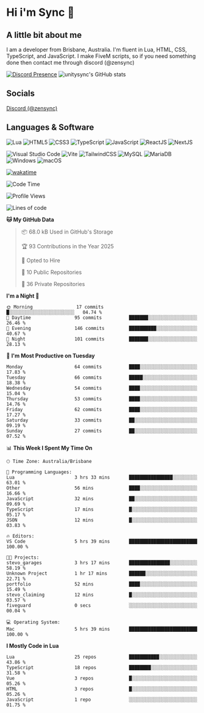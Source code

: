 # Hi i'm Sync 👋

## A little bit about me
I am a developer from Brisbane, Australia. I'm fluent in Lua, HTML, CSS, TypeScript, and JavaScript. I make FiveM scripts, so if you need something done then contact me through discord (@zensync)

[![Discord Presence](https://lanyard.cnrad.dev/api/265742868587479050)](https://discord.com/users/265742868587479050)
![unitysync's GitHub stats](https://github-readme-stats.vercel.app/api?username=unitysync&show_icons=true&theme=ambient_gradient)

## Socials
<p><a href="https://discord.com/users/265742868587479050">Discord (@zensync)</a></p>

## Languages & Software
![Lua](https://img.shields.io/badge/lua-%232C2D72.svg?style=for-the-badge&logo=lua&logoColor=white) ![HTML5](https://img.shields.io/badge/html5-%23E34F26.svg?style=for-the-badge&logo=html5&logoColor=white) ![CSS3](https://img.shields.io/badge/css3-%231572B6.svg?style=for-the-badge&logo=css3&logoColor=white) ![TypeScript](https://img.shields.io/badge/TypeScript-3178C6?logo=typescript&logoColor=fff&style=for-the-badge) ![JavaScript](https://img.shields.io/badge/javascript-%23323330.svg?style=for-the-badge&logo=javascript&logoColor=%23F7DF1E) ![ReactJS](https://shields.io/badge/react-black?logo=react&style=for-the-badge) ![NextJS](https://img.shields.io/badge/next.js-000000?style=for-the-badge&logo=nextdotjs&logoColor=white)

![Visual Studio Code](https://custom-icon-badges.demolab.com/badge/Visual%20Studio%20Code-0078d7.svg?logo=vsc&logoColor=white&style=for-the-badge) ![Vite](https://img.shields.io/badge/Vite-646CFF?style=for-the-badge&logo=Vite&logoColor=white) ![TailwindCSS](https://img.shields.io/badge/tailwindcss-%2338B2AC.svg?style=for-the-badge&logo=tailwind-css&logoColor=white) ![MySQL](https://img.shields.io/badge/MySQL-4479A1?style=for-the-badge&logo=mysql&logoColor=white) ![MariaDB](https://img.shields.io/badge/MariaDB-003545?style=for-the-badge&logo=mariadb&logoColor=white) ![Windows](https://custom-icon-badges.demolab.com/badge/Windows-0078D6?logo=windows11&logoColor=white&style=for-the-badge) ![macOS](https://img.shields.io/badge/macOS-000000?logo=apple&logoColor=F0F0F0&style=for-the-badge)

[![wakatime](https://wakatime.com/badge/user/018c590e-972a-4f9d-bbc0-f77a1b8e8227.svg?style=for-the-badge)](https://wakatime.com/@unitysync)

<!--START_SECTION:waka-->
![Code Time](http://img.shields.io/badge/Code%20Time-365%20hrs%2010%20mins-blue)

![Profile Views](http://img.shields.io/badge/Profile%20Views-7-blue)

![Lines of code](https://img.shields.io/badge/From%20Hello%20World%20I%27ve%20Written-378.0%20thousand%20lines%20of%20code-blue)

**🐱 My GitHub Data** 

> 📦 68.0 kB Used in GitHub's Storage 
 > 
> 🏆 93 Contributions in the Year 2025
 > 
> 💼 Opted to Hire
 > 
> 📜 10 Public Repositories 
 > 
> 🔑 36 Private Repositories 
 > 
**I'm a Night 🦉** 

```text
🌞 Morning                17 commits          █░░░░░░░░░░░░░░░░░░░░░░░░   04.74 % 
🌆 Daytime                95 commits          ███████░░░░░░░░░░░░░░░░░░   26.46 % 
🌃 Evening                146 commits         ██████████░░░░░░░░░░░░░░░   40.67 % 
🌙 Night                  101 commits         ███████░░░░░░░░░░░░░░░░░░   28.13 % 
```
📅 **I'm Most Productive on Tuesday** 

```text
Monday                   64 commits          ████░░░░░░░░░░░░░░░░░░░░░   17.83 % 
Tuesday                  66 commits          █████░░░░░░░░░░░░░░░░░░░░   18.38 % 
Wednesday                54 commits          ████░░░░░░░░░░░░░░░░░░░░░   15.04 % 
Thursday                 53 commits          ████░░░░░░░░░░░░░░░░░░░░░   14.76 % 
Friday                   62 commits          ████░░░░░░░░░░░░░░░░░░░░░   17.27 % 
Saturday                 33 commits          ██░░░░░░░░░░░░░░░░░░░░░░░   09.19 % 
Sunday                   27 commits          ██░░░░░░░░░░░░░░░░░░░░░░░   07.52 % 
```


📊 **This Week I Spent My Time On** 

```text
🕑︎ Time Zone: Australia/Brisbane

💬 Programming Languages: 
Lua                      3 hrs 33 mins       ████████████████░░░░░░░░░   63.01 % 
Other                    56 mins             ████░░░░░░░░░░░░░░░░░░░░░   16.66 % 
JavaScript               32 mins             ██░░░░░░░░░░░░░░░░░░░░░░░   09.69 % 
TypeScript               17 mins             █░░░░░░░░░░░░░░░░░░░░░░░░   05.17 % 
JSON                     12 mins             █░░░░░░░░░░░░░░░░░░░░░░░░   03.83 % 

🔥 Editors: 
VS Code                  5 hrs 39 mins       █████████████████████████   100.00 % 

🐱‍💻 Projects: 
stevo_garages            3 hrs 17 mins       ███████████████░░░░░░░░░░   58.19 % 
Unknown Project          1 hr 17 mins        ██████░░░░░░░░░░░░░░░░░░░   22.71 % 
portfolio                52 mins             ████░░░░░░░░░░░░░░░░░░░░░   15.49 % 
stevo_claiming           12 mins             █░░░░░░░░░░░░░░░░░░░░░░░░   03.57 % 
fiveguard                0 secs              ░░░░░░░░░░░░░░░░░░░░░░░░░   00.04 % 

💻 Operating System: 
Mac                      5 hrs 39 mins       █████████████████████████   100.00 % 
```

**I Mostly Code in Lua** 

```text
Lua                      25 repos            ███████████░░░░░░░░░░░░░░   43.86 % 
TypeScript               18 repos            ████████░░░░░░░░░░░░░░░░░   31.58 % 
Vue                      3 repos             █░░░░░░░░░░░░░░░░░░░░░░░░   05.26 % 
HTML                     3 repos             █░░░░░░░░░░░░░░░░░░░░░░░░   05.26 % 
JavaScript               1 repo              ░░░░░░░░░░░░░░░░░░░░░░░░░   01.75 % 
```




<!--END_SECTION:waka-->
